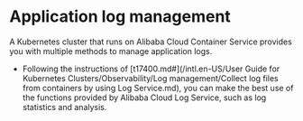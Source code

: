 # Application log management

A Kubernetes cluster that runs on Alibaba Cloud Container Service provides you with multiple methods to manage application logs.

-   Following the instructions of [t17400.md\#](/intl.en-US/User Guide for Kubernetes Clusters/Observability/Log management/Collect log files from containers by using Log Service.md), you can make the best use of the functions provided by Alibaba Cloud Log Service, such as log statistics and analysis.

